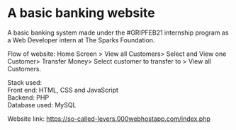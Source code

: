 
# A basic banking website
A basic banking system made under the #GRIPFEB21 internship program as a Web Developer intern at The Sparks Foundation.

Flow of website: Home Screen > View all Customers> Select and View
one Customer> Transfer Money> Select customer to transfer
to > View all Customers.

Stack used:  
  Front end: HTML, CSS and JavaScript  
  Backend: PHP  
  Database used: MySQL  

Website link: https://so-called-levers.000webhostapp.com/index.php
